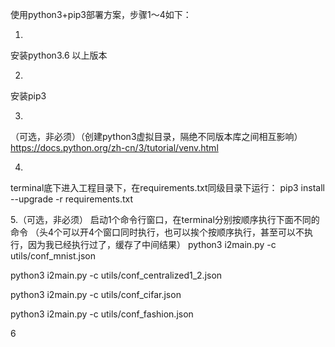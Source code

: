 使用python3+pip3部署方案，步骤1～4如下：

1.
安装python3.6 以上版本

2. 
安装pip3 

3.
（可选，非必须）（创建python3虚拟目录，隔绝不同版本库之间相互影响）
https://docs.python.org/zh-cn/3/tutorial/venv.html


4.
terminal底下进入工程目录下，在requirements.txt同级目录下运行：
pip3 install --upgrade -r requirements.txt



5.（可选，非必须）
启动1个命令行窗口，在terminal分别按顺序执行下面不同的命令
（头4个可以开4个窗口同时执行，也可以挨个按顺序执行，甚至可以不执行，因为我已经执行过了，缓存了中间结果）
python3 i2main.py -c  utils/conf_mnist.json

python3 i2main.py -c  utils/conf_centralized1_2.json

python3 i2main.py -c  utils/conf_cifar.json

python3 i2main.py -c  utils/conf_fashion.json

6